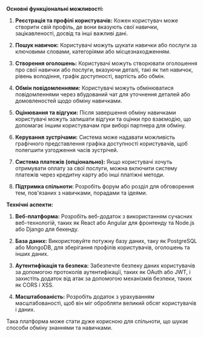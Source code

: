 **Основні функціональні можливості:**

1. **Реєстрація та профілі користувачів:** Кожен користувач може створити свій профіль, де вони вказують свої навички, зацікавленості, досвід та інші важливі дані.

2. **Пошук навичок:** Користувачі можуть шукати навички або послуги за ключовими словами, категоріями або місцезнаходженням.

3. **Створення оголошень:** Користувачі можуть створювати оголошення про свої навички або послуги, вказуючи деталі, такі як тип навичок, рівень володіння, графік доступності, вартість або обмін.

4. **Обмін повідомленнями:** Користувачі можуть обмінюватися повідомленнями через вбудований чат для уточнення деталей або домовленостей щодо обміну навичками.

5. **Оцінювання та відгуки:** Після завершення обміну навичками користувачі можуть залишати відгуки та оцінки про взаємодію, що допомагає іншим користувачам при виборі партнера для обміну.

6. **Керування зустрічами:** Система може надавати можливість графічного представлення графіка доступності користувачів, щоб полегшити узгодження часів зустрічей.

7. **Система платежів (опціонально):** Якщо користувачі хочуть отримувати оплату за свої послуги, можна включити систему платежів через кредитну карту або інші платіжні методи.

8. **Підтримка спільноти:** Розробіть форум або розділ для обговорення тем, пов'язаних з навичками, порадами та ідеями.

**Технічні аспекти:**

1. **Веб-платформа:** Розробіть веб-додаток з використанням сучасних веб-технологій, таких як React або Angular для фронтенду та Node.js або Django для бекенду.

2. **База даних:** Використовуйте потужну базу даних, таку як PostgreSQL або MongoDB, для зберігання профілів користувачів, оголошень та інших даних.

3. **Аутентифікація та безпека:** Забезпечте безпеку даних користувачів за допомогою протоколів аутентифікації, таких як OAuth або JWT, і захистіть додаток від атак за допомогою механізмів безпеки, таких як CORS і XSS.

4. **Масштабованість:** Розробіть додаток з урахуванням масштабованості, щоб він міг обробляти великий обсяг користувачів і даних.

Така платформа може стати дуже корисною для спільноти, що шукає способи обміну знаннями та навичками.